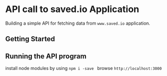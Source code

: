 # API call to saved.io Application

Building a simple API for fetching data from `www.saved.io` application.
## Getting Started  

## Running the API program
install node modules by using ```npm i -save ```
browse ``` http://localhost:3000 ``` 